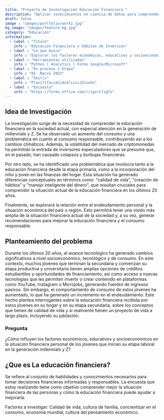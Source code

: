 ```yaml
---
title: "Proyecto de Investigación Educación Financiera "
description: "Aplicar conocimientos en ciencia de datos para comprender la situación financiera de las personas y promover la educación financiera en la sociedad"
draft: false
image : "images/portfolio/work2.jpg"
bg_image: "images/feature-bg.jpg"
category: "Educación"
information:
  - label : "Titulo"
    info : "Educación Financiera y hábitos de Inversión"
  - label : "Lo que busco"
    info : "Explorar los factores económicos, educativos y socioeconómicos que influyen en la toma de decisiones financieras de jóvenes millennials y Z."
  - label : "Herramientas utilizadas"
    info : "Python | Analytics | Forms Google/Microsoft"
  - label : "En proceso 1 Etapa"
    info : "01  Marzo 2023"
  - label : "Skills"
    info : "Planififación|Análisis|Diseño"
  - label : "Encuesta"
    info : "https://forms.office.com/r/sgzrLfigTu"
---
```


## Idea de Investigación 

La investigación surge de la necesidad de comprender la educación financiera en la sociedad actual, con especial atención en la generación de millennials y Z. Se ha observado un aumento del consumo y una problemática en cuanto al consumo responsable, contribuyendo así a los cambios climáticos. Además, la volatilidad del mercado de criptomonedas ha permitido la entrada de inversores especuladores que se presume que, en el pasado, han causado colapsos y burbujas financieras.

Por otro lado, se ha identificado una problemática que involucra tanto a la educación financiera desde la etapa primaria, como a la incorporación del niño y joven en las finanzas del hogar. Esta situación ha generado diferencias conceptuales en términos como: "calidad de vida", "creación de hábitos" y "manejo inteligente del dinero", que resultan cruciales para comprender la situación actual de la educación financiera en los últimos 20 años.


Finalmente, se explorará la relación entre el endeudamiento personal y la situación económica del país o región. Esto permitirá tener una visión más amplia de la situación financiera actual de la sociedad y, a su vez, generar recomendaciones para mejorar la educación financiera y el consumo responsable.


## Planteamiento del problema
Durante los últimos 20 años, el avance tecnológico ha generado cambios significativos a nivel socioeconómico, tecnológico y de consumo. En este contexto, muchos jóvenes que terminan la secundaria y comienzan su etapa productiva y universitaria tienen amplias opciones de créditos estudiantiles y oportunidades de financiamiento, así como acceso a nuevas tecnologías que les permiten invertir o crear contenido en plataformas como YouTube, Instagram o Microjobs, generando fuentes de ingresos pasivos.
Sin embargo, el comportamiento de consumo de estos jóvenes ha aumentado, lo que ha generado un incremento en el endeudamiento. Este hecho plantea interrogantes sobre la educación financiera recibida por estos jóvenes en su hogar y en su etapa secundaria, sobre los conceptos que tienen de calidad de vida y si realmente tienen un proyecto de vida a largo plazo, incluyendo su jubilación.

### Pregunta
¿Cómo influyen los factores económicos, educativos y socioeconómicos en la situación financiera personal de los jóvenes que inician su etapa laboral en la generación millennials y Z?

##  ¿Que es La educación financiera?

Se refiere al conjunto de habilidades y conocimientos necesarios para tomar decisiones financieras informadas y responsables. La encuesta que estoy realizando tiene como objetivo comprender mejor la situación financiera de las personas y cómo la educación financiera puede ayudar a mejorarla.

Factores a investigar:
Calidad de vida, cultura de familia, concientizar en el consumo, economía mundial, cultura del pensamiento económico.

